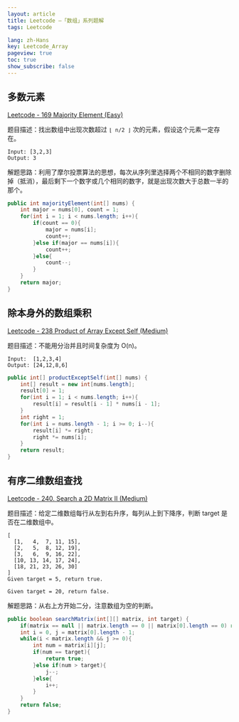 ```yaml
---
layout: article
title: Leetcode —「数组」系列题解
tags: Leetcode

lang: zh-Hans
key: Leetcode_Array
pageview: true
toc: true
show_subscribe: false
---
```


## 多数元素

[Leetcode - 169 Majority Element (Easy)](https://leetcode.com/problems/majority-element/)

题目描述：找出数组中出现次数超过 `⌊ n/2 ⌋` 次的元素，假设这个元素一定存在。

```
Input: [3,2,3]
Output: 3
```

解题思路：利用了摩尔投票算法的思想，每次从序列里选择两个不相同的数字删除掉（抵消），最后剩下一个数字或几个相同的数字，就是出现次数大于总数一半的那个。

```java
public int majorityElement(int[] nums) {
    int major = nums[0], count = 1;
    for(int i = 1; i < nums.length; i++){
        if(count == 0){
            major = nums[i];
            count++;
        }else if(major == nums[i]){
            count++;
        }else{
            count--;
        }
    }
    return major;
}
```

## 除本身外的数组乘积

[Leetcode - 238 Product of Array Except Self (Medium)](https://leetcode.com/problems/product-of-array-except-self/)

题目描述：不能用分治并且时间复杂度为 O(n)。

```
Input:  [1,2,3,4]
Output: [24,12,8,6]
```

```java
public int[] productExceptSelf(int[] nums) {
    int[] result = new int[nums.length];
    result[0] = 1;
    for(int i = 1; i < nums.length; i++){
        result[i] = result[i - 1] * nums[i - 1];
    }
    int right = 1;
    for(int i = nums.length - 1; i >= 0; i--){
        result[i] *= right;
        right *= nums[i];
    }
    return result;
}
```

## 有序二维数组查找

[Leetcode - 240. Search a 2D Matrix II (Medium)](https://leetcode.com/problems/search-a-2d-matrix-ii/)

题目描述：给定二维数组每行从左到右升序，每列从上到下降序，判断 target 是否在二维数组中。

```
[
  [1,   4,  7, 11, 15],
  [2,   5,  8, 12, 19],
  [3,   6,  9, 16, 22],
  [10, 13, 14, 17, 24],
  [18, 21, 23, 26, 30]
]
Given target = 5, return true.

Given target = 20, return false.
```

解题思路：从右上方开始二分，注意数组为空的判断。

```java
public boolean searchMatrix(int[][] matrix, int target) {
    if(matrix == null || matrix.length == 0 || matrix[0].length == 0) return false;
    int i = 0, j = matrix[0].length - 1;
    while(i < matrix.length && j >= 0){
        int num = matrix[i][j];
        if(num == target){
            return true;
        }else if(num > target){
            j--;
        }else{
            i++;
        }
    }
    return false;
}
```